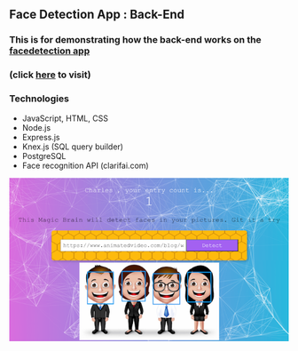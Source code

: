 ## Face Detection App : Back-End

### This is for demonstrating how the back-end works on the [facedetection app](https://fd-smart-brain.herokuapp.com)
### (click [here](https://fd-smart-brain.herokuapp.com/) to visit)

### Technologies

  - JavaScript, HTML, CSS
  - Node.js
  - Express.js
  - Knex.js (SQL query builder)
  - PostgreSQL
  - Face recognition API (clarifai.com)

![](./usage.png)
